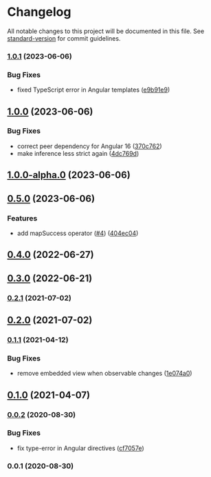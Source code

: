 # Changelog

All notable changes to this project will be documented in this file. See [standard-version](https://github.com/conventional-changelog/standard-version) for commit guidelines.

### [1.0.1](https://github.com/dirkluijk/loadable-ts/compare/v1.0.0...v1.0.1) (2023-06-06)


### Bug Fixes

* fixed TypeScript error in Angular templates ([e9b91e9](https://github.com/dirkluijk/loadable-ts/commit/e9b91e98235b8900d6e270d736065f59890045cd))

## [1.0.0](https://github.com/dirkluijk/loadable-ts/compare/v1.0.0-alpha.0...v1.0.0) (2023-06-06)


### Bug Fixes

* correct peer dependency for Angular 16 ([370c762](https://github.com/dirkluijk/loadable-ts/commit/370c7622b50d840382f938f617bff628124035b6))
* make inference less strict again ([4dc769d](https://github.com/dirkluijk/loadable-ts/commit/4dc769df76e36d184a4b143eb2adbac07d826e19))

## [1.0.0-alpha.0](https://github.com/dirkluijk/loadable-ts/compare/v0.5.0...v1.0.0-alpha.0) (2023-06-06)

## [0.5.0](https://github.com/dirkluijk/loadable-ts/compare/v0.4.0...v0.5.0) (2023-06-06)


### Features

* add mapSuccess operator ([#4](https://github.com/dirkluijk/loadable-ts/issues/4)) ([404ec04](https://github.com/dirkluijk/loadable-ts/commit/404ec04f9369c1549752bdb8f92439e9e8a90052))

## [0.4.0](https://github.com/dirkluijk/loadable.ts/compare/v0.3.0...v0.4.0) (2022-06-27)

## [0.3.0](https://github.com/dirkluijk/loadable.ts/compare/v0.2.1...v0.3.0) (2022-06-21)

### [0.2.1](https://github.com/dirkluijk/loadable.ts/compare/v0.2.0...v0.2.1) (2021-07-02)

## [0.2.0](https://github.com/dirkluijk/loadable.ts/compare/v0.1.1...v0.2.0) (2021-07-02)

### [0.1.1](https://github.com/dirkluijk/loadable.ts/compare/v0.1.0...v0.1.1) (2021-04-12)


### Bug Fixes

* remove embedded view when observable changes ([1e074a0](https://github.com/dirkluijk/loadable.ts/commit/1e074a09f0069eb54bb0819246d2c427aa7fcb6e))

## [0.1.0](https://github.com/dirkluijk/loadable.ts/compare/v0.0.2...v0.1.0) (2021-04-07)

### [0.0.2](https://github.com/dirkluijk/loadable.ts/compare/v0.0.1...v0.0.2) (2020-08-30)


### Bug Fixes

* fix type-error in Angular directives ([cf7057e](https://github.com/dirkluijk/loadable.ts/commit/cf7057eaf1c2737d07e25c31db3eeac77595a748))

### 0.0.1 (2020-08-30)
